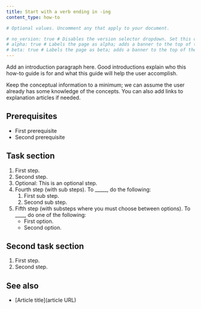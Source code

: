 ```yaml
---
title: Start with a verb ending in -ing
content_type: how-to

# Optional values. Uncomment any that apply to your document.

# no_version: true # Disables the version selector dropdown. Set this on pages that belong to doc sets without versions like /konnect/.
# alpha: true # Labels the page as alpha; adds a banner to the top of the page.
# beta: true # Labels the page as beta; adds a banner to the top of the page.
---
```


Add an introduction paragraph here. Good introductions explain who this how-to guide is for and what this guide will help the user accomplish.

Keep the conceptual information to a minimum; we can assume the user already has some knowledge of the concepts. You can also add links to explanation articles if needed.

<!-- See https://documentation.divio.com/how-to-guides/ for more info about how to write a how-to -->
<!-- See the following examples of how-to documentation:
* https://docs.konghq.com/gateway/latest/kong-enterprise/analytics/reports/
* https://docs.konghq.com/gateway/latest/kong-manager/auth/ldap/service-directory-mapping/
* https://docs.konghq.com/gateway/latest/plugin-development/custom-entities/
-->
<!-- Remove these comments once you are done writing -->

## Prerequisites <!-- Optional -->

<!-- Write prerequisites as a bulleted list. Only list prerequisites if they are application level prerequisites. -->
<!-- If it isn't a "getting started" topic, we can assume our products are already installed. -->
<!-- Don't prescribe Konnect or Gateway role permissions. -->

* First prerequisite
* Second prerequisite

## Task section <!-- Header optional if there's only one task section in the article -->

<!-- Title must be tasked-based and start with a verb. -->
<!-- Steps should break down the tasks the user will complete in sequential order -->

1. First step.
1. Second step.
1. Optional: This is an optional step. 
1. Fourth step (with sub steps). To _____, do the following:
    1. First sub step.
    1. Second sub step.
1. Fifth step (with substeps where you must choose between options). To ____, do one of the following:
    * First option.
    * Second option.

## Second task section <!-- Optional -->

<!-- Add additional task sections as needed -->

1. First step.
1. Second step.

## See also <!-- Optional -->

<!-- List of tutorials or other pages that a user can visit to extend their learning from this tutorial. -->

* [Article title](article URL)